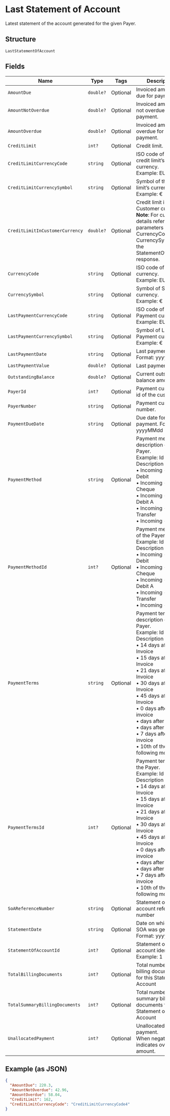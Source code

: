 
# Last Statement of Account

Latest statement of the account generated for the given Payer.

## Structure

`LastStatementOfAccount`

## Fields

| Name | Type | Tags | Description |
|  --- | --- | --- | --- |
| `AmountDue` | `double?` | Optional | Invoiced amount and due for payment. |
| `AmountNotOverdue` | `double?` | Optional | Invoiced amount and not overdue for payment. |
| `AmountOverdue` | `double?` | Optional | Invoiced amount and overdue for payment. |
| `CreditLimit` | `int?` | Optional | Credit limit. |
| `CreditLimitCurrencyCode` | `string` | Optional | ISO code of the credit limit’s currency.<br>Example: EUR |
| `CreditLimitCurrencySymbol` | `string` | Optional | Symbol of the credit limit’s currency.<br>Example: € |
| `CreditLimitInCustomerCurrency` | `double?` | Optional | Credit limit in Customer currency.<br>**Note**: For currency details refer the parameters CurrencyCode & CurrencySymbol in the StatementOfAccount response. |
| `CurrencyCode` | `string` | Optional | ISO code of SOA currency.<br>Example: EUR |
| `CurrencySymbol` | `string` | Optional | Symbol of SOA currency.<br>Example: € |
| `LastPaymentCurrencyCode` | `string` | Optional | ISO code of Last Payment currency.<br>Example: EUR |
| `LastPaymentCurrencySymbol` | `string` | Optional | Symbol of Last Payment currency.<br>Example: € |
| `LastPaymentDate` | `string` | Optional | Last payment date. Format: yyyyMMdd |
| `LastPaymentValue` | `double?` | Optional | Last payment value. |
| `OutstandingBalance` | `double?` | Optional | Current outstanding balance amount. |
| `PayerId` | `int?` | Optional | Payment customer id of the customer. |
| `PayerNumber` | `string` | Optional | Payment customer number. |
| `PaymentDueDate` | `string` | Optional | Due date for payment. Format: yyyyMMdd |
| `PaymentMethod` | `string` | Optional | Payment method description of the Payer.<br>Example: Id & Description<br>•    Incoming - Direct Debit<br>•    Incoming - Cheque<br>•    Incoming - Direct Debit A<br>•    Incoming - Bank Transfer<br>•    Incoming - Cash |
| `PaymentMethodId` | `int?` | Optional | Payment method Id of the Payer.<br>Example: Id & Description<br>•    Incoming - Direct Debit<br>•    Incoming - Cheque<br>•    Incoming - Direct Debit A<br>•    Incoming - Bank Transfer<br>•    Incoming - Cash |
| `PaymentTerms` | `string` | Optional | Payment terms description of the Payer.<br>Example: Id & Description<br>•    14 days after Invoice<br>•    15 days after Invoice<br>•    21 days after Invoice<br>•    30 days after Invoice<br>•    45 days after Invoice<br>•    0 days after invoice<br>•    days after invoice<br>•    days after invoice<br>•    7 days after invoice<br>•    10th of the following month |
| `PaymentTermsId` | `int?` | Optional | Payment terms Id of the Payer.<br>Example: Id & Description<br>•    14 days after Invoice<br>•    15 days after Invoice<br>•    21 days after Invoice<br>•    30 days after Invoice<br>•    45 days after Invoice<br>•    0 days after invoice<br>•    days after invoice<br>•    days after invoice<br>•    7 days after invoice<br>•    10th of the following month |
| `SoAReferenceNumber` | `string` | Optional | Statement of account reference number |
| `StatementDate` | `string` | Optional | Date on which the SOA was generated.<br>Format: yyyyMMdd |
| `StatementOfAccountId` | `int?` | Optional | Statement of account identifier,<br>Example: 1 |
| `TotalBillingDocuments` | `int?` | Optional | Total number of billing documents for this Statement of Account |
| `TotalSummaryBillingDocuments` | `int?` | Optional | Total number of summary billing documents for this Statement of Account |
| `UnallocatedPayment` | `int?` | Optional | Unallocated payment.<br>When negative, indicates overdue amount. |

## Example (as JSON)

```json
{
  "AmountDue": 220.3,
  "AmountNotOverdue": 42.96,
  "AmountOverdue": 58.04,
  "CreditLimit": 162,
  "CreditLimitCurrencyCode": "CreditLimitCurrencyCode4"
}
```

